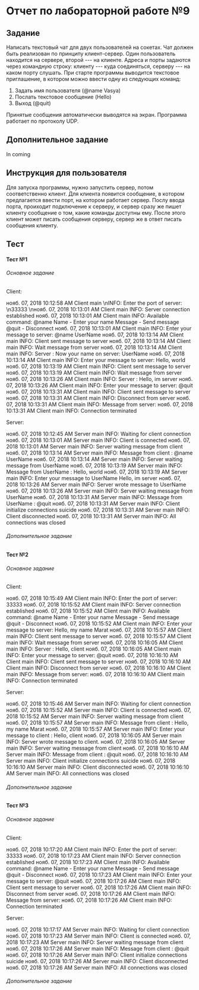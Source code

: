 # Отчет по лабораторной работе №9

## Задание 
Написать текстовый чат для двух пользователей на сокетах. Чат должен быть реализован по принципу клиент-сервер. Один пользователь находится на сервере, второй --- на клиенте. Адреса и порты задаются через командную строку: клиенту --- куда соединяться, серверу --- на каком порту слушать. При старте программы выводится текстовое приглашение, в котором можно ввести одну из следующих команд:
1. Задать имя пользователя (@name Vasya)
2. Послать текстовое сообщение (Hello)
3. Выход (@quit)

Принятые сообщения автоматически выводятся на экран. Программа работает по протоколу UDP.


## Дополнительное задание

In coming


## Инструкция для пользователя

Для запуска программы, нужно запустить сервер, потом соответственно клиент. Для клиента появится сообщение, в котором предлагается ввести порт, на котором работает сервер. Послу ввода порта, проиходит подключение к серверу, и сервер сразу же пишет клиенту сообщение о том, какие команды доступны ему. После этого клиент может писать сообщения серверу, сервер же в ответ писать сообщения клиенту.

## Тест
#### Тест №1
###### Основное задание

Client:

нояб. 07, 2018 10:12:58 AM Client main
\nINFO: Enter the port of server: 
\n33333
\nнояб. 07, 2018 10:13:01 AM Client main
INFO: Server connection established
нояб. 07, 2018 10:13:01 AM Client main
INFO: Available command: 
@name Name - Enter your name
Message - Send message
@quit - Disconnect
нояб. 07, 2018 10:13:01 AM Client main
INFO: Enter your message to server:
@name UserName
нояб. 07, 2018 10:13:14 AM Client main
INFO: Client sent message to server
нояб. 07, 2018 10:13:14 AM Client main
INFO: Wait message from server
нояб. 07, 2018 10:13:14 AM Client main
INFO: Server : Now your name on server: UserName
нояб. 07, 2018 10:13:14 AM Client main
INFO: Enter your message to server:
Hello, world
нояб. 07, 2018 10:13:19 AM Client main
INFO: Client sent message to server
нояб. 07, 2018 10:13:19 AM Client main
INFO: Wait message from server
нояб. 07, 2018 10:13:26 AM Client main
INFO: Server : Hello, im server
нояб. 07, 2018 10:13:26 AM Client main
INFO: Enter your message to server:
@quit
нояб. 07, 2018 10:13:31 AM Client main
INFO: Client sent message to server
нояб. 07, 2018 10:13:31 AM Client main
INFO: Disconnect from server
нояб. 07, 2018 10:13:31 AM Client main
INFO: Message from server:
нояб. 07, 2018 10:13:31 AM Client main
INFO: Connection terminated

Server:

нояб. 07, 2018 10:12:45 AM Server main
INFO: Waiting for client connection
нояб. 07, 2018 10:13:01 AM Server main
INFO: Client is connected
нояб. 07, 2018 10:13:01 AM Server main
INFO: Server waiting message from client
нояб. 07, 2018 10:13:14 AM Server main
INFO: Message from client : @name UserName
нояб. 07, 2018 10:13:14 AM Server main
INFO: Server waiting message from UserName
нояб. 07, 2018 10:13:19 AM Server main
INFO: Message from UserName : Hello, world
нояб. 07, 2018 10:13:19 AM Server main
INFO: Enter your message to UserName
Hello, im server
нояб. 07, 2018 10:13:26 AM Server main
INFO: Server wrote message to UserName
нояб. 07, 2018 10:13:26 AM Server main
INFO: Server waiting message from UserName
нояб. 07, 2018 10:13:31 AM Server main
INFO: Message from UserName : @quit
нояб. 07, 2018 10:13:31 AM Server main
INFO: Client initialize connections suicide
нояб. 07, 2018 10:13:31 AM Server main
INFO: Client disconnected
нояб. 07, 2018 10:13:31 AM Server main
INFO: All connections was closed

###### Дополнительное задание


#### Тест №2

###### Основное задание
Client:

нояб. 07, 2018 10:15:49 AM Client main
INFO: Enter the port of server: 
33333
нояб. 07, 2018 10:15:52 AM Client main
INFO: Server connection established
нояб. 07, 2018 10:15:52 AM Client main
INFO: Available command: 
@name Name - Enter your name
Message - Send message
@quit - Disconnect
нояб. 07, 2018 10:15:52 AM Client main
INFO: Enter your message to server:
Hello, my name Marat
нояб. 07, 2018 10:15:57 AM Client main
INFO: Client sent message to server
нояб. 07, 2018 10:15:57 AM Client main
INFO: Wait message from server
нояб. 07, 2018 10:16:05 AM Client main
INFO: Server : Hello, client
нояб. 07, 2018 10:16:05 AM Client main
INFO: Enter your message to server:
@quit
нояб. 07, 2018 10:16:10 AM Client main
INFO: Client sent message to server
нояб. 07, 2018 10:16:10 AM Client main
INFO: Disconnect from server
нояб. 07, 2018 10:16:10 AM Client main
INFO: Message from server:
нояб. 07, 2018 10:16:10 AM Client main
INFO: Connection terminated

Server: 

нояб. 07, 2018 10:15:46 AM Server main
INFO: Waiting for client connection
нояб. 07, 2018 10:15:52 AM Server main
INFO: Client is connected
нояб. 07, 2018 10:15:52 AM Server main
INFO: Server waiting message from client
нояб. 07, 2018 10:15:57 AM Server main
INFO: Message from client : Hello, my name Marat
нояб. 07, 2018 10:15:57 AM Server main
INFO: Enter your message to client : 
Hello, client
нояб. 07, 2018 10:16:05 AM Server main
INFO: Server wrote message to client.
нояб. 07, 2018 10:16:05 AM Server main
INFO: Server waiting message from client
нояб. 07, 2018 10:16:10 AM Server main
INFO: Message from client : @quit
нояб. 07, 2018 10:16:10 AM Server main
INFO: Client initialize connections suicide
нояб. 07, 2018 10:16:10 AM Server main
INFO: Client disconnected
нояб. 07, 2018 10:16:10 AM Server main
INFO: All connections was closed

###### Дополнительное задание


#### Тест №3
###### Основное задание

Client: 

нояб. 07, 2018 10:17:20 AM Client main
INFO: Enter the port of server: 
33333
нояб. 07, 2018 10:17:23 AM Client main
INFO: Server connection established
нояб. 07, 2018 10:17:23 AM Client main
INFO: Available command: 
@name Name - Enter your name
Message - Send message
@quit - Disconnect
нояб. 07, 2018 10:17:23 AM Client main
INFO: Enter your message to server:
@quit
нояб. 07, 2018 10:17:26 AM Client main
INFO: Client sent message to server
нояб. 07, 2018 10:17:26 AM Client main
INFO: Disconnect from server
нояб. 07, 2018 10:17:26 AM Client main
INFO: Message from server:
нояб. 07, 2018 10:17:26 AM Client main
INFO: Connection terminated

Server:

нояб. 07, 2018 10:17:17 AM Server main
INFO: Waiting for client connection
нояб. 07, 2018 10:17:23 AM Server main
INFO: Client is connected
нояб. 07, 2018 10:17:23 AM Server main
INFO: Server waiting message from client
нояб. 07, 2018 10:17:26 AM Server main
INFO: Message from client : @quit
нояб. 07, 2018 10:17:26 AM Server main
INFO: Client initialize connections suicide
нояб. 07, 2018 10:17:26 AM Server main
INFO: Client disconnected
нояб. 07, 2018 10:17:26 AM Server main
INFO: All connections was closed
###### Дополнительное задание


